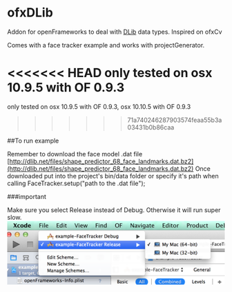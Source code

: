 ofxDLib
=======

Addon for openFrameworks to deal with [DLib](http://dlib.net/) data types.
Inspired on ofxCv

Comes with a face tracker example and works with projectGenerator.

<<<<<<< HEAD
only tested on osx 10.9.5 with OF 0.9.3 
=======
only tested on osx 10.9.5 with OF 0.9.3, osx 10.10.5 with OF 0.9.3
>>>>>>> 71a740246287903574feaa55b3a03431b0b86caa


##To run example

Remember to download the face model .dat file [http://dlib.net/files/shape_predictor_68_face_landmarks.dat.bz2](http://dlib.net/files/shape_predictor_68_face_landmarks.dat.bz2)
Once downloaded put into the project's bin/data folder or specify it's path when calling FaceTracker.setup("path to the .dat file");

###important

Make sure you select Release instead of Debug. Otherwise it will run super slow.
![image](img/selectrelease.png)


